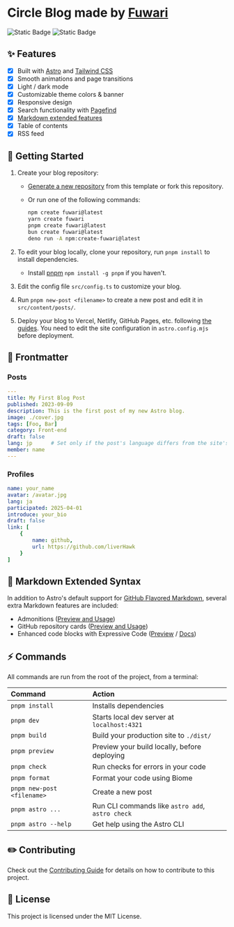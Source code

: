 # Circle Blog made by [Fuwari](https://github.com/saicaca/fuwari)

![Static Badge](https://img.shields.io/badge/node-22-green)
![Static Badge](https://img.shields.io/badge/pnpm-9-orange)

## ✨ Features

- [x] Built with [Astro](https://astro.build) and [Tailwind CSS](https://tailwindcss.com)
- [x] Smooth animations and page transitions
- [x] Light / dark mode
- [x] Customizable theme colors & banner
- [x] Responsive design
- [x] Search functionality with [Pagefind](https://pagefind.app/)
- [x] [Markdown extended features](https://github.com/saicaca/fuwari?tab=readme-ov-file#-markdown-extended-syntax)
- [x] Table of contents
- [x] RSS feed

## 🚀 Getting Started

1. Create your blog repository:
    - [Generate a new repository](https://github.com/saicaca/fuwari/generate) from this template or fork this repository.
    - Or run one of the following commands:

       ```sh
       npm create fuwari@latest
       yarn create fuwari
       pnpm create fuwari@latest
       bun create fuwari@latest
       deno run -A npm:create-fuwari@latest
       ```

2. To edit your blog locally, clone your repository, run `pnpm install` to install dependencies.
    - Install [pnpm](https://pnpm.io) `npm install -g pnpm` if you haven't.
3. Edit the config file `src/config.ts` to customize your blog.
4. Run `pnpm new-post <filename>` to create a new post and edit it in `src/content/posts/`.
5. Deploy your blog to Vercel, Netlify, GitHub Pages, etc. following [the guides](https://docs.astro.build/en/guides/deploy/). You need to edit the site configuration in `astro.config.mjs` before deployment.

## 📝 Frontmatter

### Posts

```yaml
---
title: My First Blog Post
published: 2023-09-09
description: This is the first post of my new Astro blog.
image: ./cover.jpg
tags: [Foo, Bar]
category: Front-end
draft: false
lang: jp      # Set only if the post's language differs from the site's language in `config.ts`
member: name
---
```

### Profiles

```yaml
name: your_name
avatar: /avatar.jpg
lang: ja
participated: 2025-04-01
introduce: your_bio
draft: false
link: [
    {
        name: github,
        url: https://github.com/liverHawk
    }
]
```

## 🧩 Markdown Extended Syntax

In addition to Astro's default support for [GitHub Flavored Markdown](https://github.github.com/gfm/), several extra Markdown features are included:

- Admonitions ([Preview and Usage](https://fuwari.vercel.app/posts/markdown-extended/#admonitions))
- GitHub repository cards ([Preview and Usage](https://fuwari.vercel.app/posts/markdown-extended/#github-repository-cards))
- Enhanced code blocks with Expressive Code ([Preview](https://fuwari.vercel.app/posts/expressive-code/) / [Docs](https://expressive-code.com/))

## ⚡ Commands

All commands are run from the root of the project, from a terminal:

| Command                    | Action                                           |
| :------------------------- | :----------------------------------------------- |
| `pnpm install`             | Installs dependencies                            |
| `pnpm dev`                 | Starts local dev server at `localhost:4321`      |
| `pnpm build`               | Build your production site to `./dist/`          |
| `pnpm preview`             | Preview your build locally, before deploying     |
| `pnpm check`               | Run checks for errors in your code               |
| `pnpm format`              | Format your code using Biome                     |
| `pnpm new-post <filename>` | Create a new post                                |
| `pnpm astro ...`           | Run CLI commands like `astro add`, `astro check` |
| `pnpm astro --help`        | Get help using the Astro CLI                     |

## ✏️ Contributing

Check out the [Contributing Guide](https://github.com/saicaca/fuwari/blob/main/CONTRIBUTING.md) for details on how to contribute to this project.

## 📄 License

This project is licensed under the MIT License.
